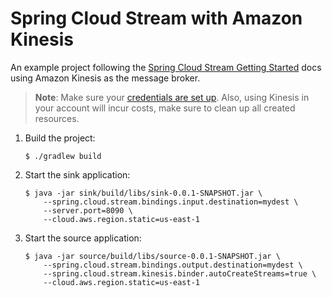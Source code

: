 Spring Cloud Stream with Amazon Kinesis
===
An example project following the [Spring Cloud Stream Getting Started](http://docs.spring.io/spring-cloud-stream/docs/Brooklyn.RELEASE/reference/html/_getting_started.html)
docs using Amazon Kinesis as the message broker.

> **Note**: Make sure your [credentials are set up](http://docs.aws.amazon.com/cli/latest/userguide/cli-config-files.html).
> Also, using Kinesis in your account will incur costs, make sure to clean up all created resources.

1. Build the project:

    ```shell
    $ ./gradlew build
    ```
2. Start the sink application:

    ```shell
    $ java -jar sink/build/libs/sink-0.0.1-SNAPSHOT.jar \ 
        --spring.cloud.stream.bindings.input.destination=mydest \
        --server.port=8090 \
        --cloud.aws.region.static=us-east-1
    ```
3. Start the source application: 

    ```shell
    $ java -jar source/build/libs/source-0.0.1-SNAPSHOT.jar \
        --spring.cloud.stream.bindings.output.destination=mydest \
        --spring.cloud.stream.kinesis.binder.autoCreateStreams=true \
        --cloud.aws.region.static=us-east-1
    ```